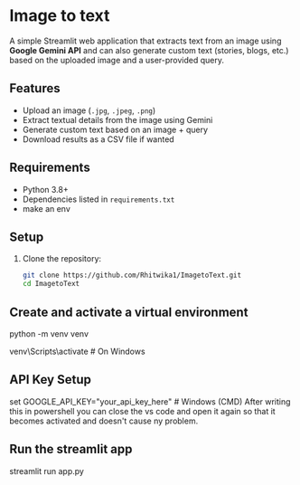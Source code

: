 # Image to text


A simple Streamlit web application that extracts text from an image using **Google Gemini API** and can also generate custom text (stories, blogs, etc.) based on the uploaded image and a user-provided query.

##  Features

- Upload an image (`.jpg`, `.jpeg`, `.png`)  
- Extract textual details from the image using Gemini  
- Generate custom text based on an image + query  
- Download results as a CSV file if wanted

##  Requirements

- Python 3.8+  
- Dependencies listed in `requirements.txt`
- make an env

##  Setup

1. Clone the repository:
   ```bash
   git clone https://github.com/Rhitwika1/ImagetoText.git
   cd ImagetoText

##  Create and activate a virtual environment

python -m venv venv

venv\Scripts\activate    # On Windows



## API Key Setup

set GOOGLE_API_KEY="your_api_key_here"    # Windows (CMD)
After writing this in powershell you can close the vs code and open it again so that it becomes activated and doesn't cause ny problem.


## Run the streamlit app
streamlit run app.py



